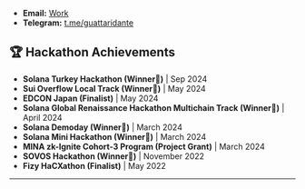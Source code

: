 - **Email:** [Work](mailto:baturalp@zk-lokomotive.xyz)
- **Telegram:** [t.me/guattaridante](https://t.me/guattaridante)

## 🏆 Hackathon Achievements

- **Solana Turkey Hackathon (Winner🥇)** | Sep 2024
- **Sui Overflow Local Track (Winner🥇)** | May 2024
- **EDCON Japan (Finalist)** | May 2024
- **Solana Global Renaissance Hackathon Multichain Track (Winner🥇)** | April 2024
- **Solana Demoday (Winner🥈)** | March 2024
- **Solana Mini Hackathon (Winner🥇)** | March 2024
- **MINA zk-Ignite Cohort-3 Program (Project Grant)** | March 2024
- **SOVOS Hackathon (Winner🥈)** | November 2022
- **Fizy HaCXathon (Finalist)** | May 2022

---
